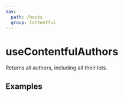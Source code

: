 ```yaml
---
nav:
  path: /hooks
  group: Contentful
---
```


# useContentfulAuthors

Returns all authors, including all their lots.

## Examples

<code src="./demo/demo1.tsx" />
